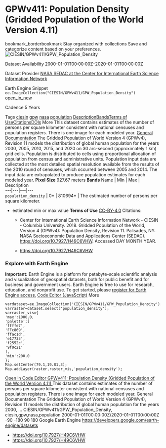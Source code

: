  
#  GPWv411: Population Density (Gridded Population of the World Version 4.11) 
bookmark_borderbookmark Stay organized with collections  Save and categorize content based on your preferences.
![CIESIN/GPWv411/GPW_Population_Density](https://developers.google.com/earth-engine/datasets/images/CIESIN/CIESIN_GPWv411_GPW_Population_Density_sample.png) 

Dataset Availability
    2000-01-01T00:00:00Z–2020-01-01T00:00:00Z 

Dataset Provider
     [ NASA SEDAC at the Center for International Earth Science Information Network ](https://doi.org/10.7927/H49C6VHW) 

Earth Engine Snippet
     `    ee.ImageCollection("CIESIN/GPWv411/GPW_Population_Density")   ` [ open_in_new ](https://code.earthengine.google.com/?scriptPath=Examples:Datasets/CIESIN/CIESIN_GPWv411_GPW_Population_Density) 

Cadence
    5 Years 

Tags
     [ciesin](https://developers.google.com/earth-engine/datasets/tags/ciesin) [gpw](https://developers.google.com/earth-engine/datasets/tags/gpw) [nasa](https://developers.google.com/earth-engine/datasets/tags/nasa) [population](https://developers.google.com/earth-engine/datasets/tags/population)
[Description](https://developers.google.com/earth-engine/datasets/catalog/CIESIN_GPWv411_GPW_Population_Density#description)[Bands](https://developers.google.com/earth-engine/datasets/catalog/CIESIN_GPWv411_GPW_Population_Density#bands)[Terms of Use](https://developers.google.com/earth-engine/datasets/catalog/CIESIN_GPWv411_GPW_Population_Density#terms-of-use)[Citations](https://developers.google.com/earth-engine/datasets/catalog/CIESIN_GPWv411_GPW_Population_Density#citations)[DOIs](https://developers.google.com/earth-engine/datasets/catalog/CIESIN_GPWv411_GPW_Population_Density#dois) More
This dataset contains estimates of the number of persons per square kilometer consistent with national censuses and population registers. There is one image for each modeled year.
[General Documentation](https://sedac.ciesin.columbia.edu/data/set/gpw-v4-population-density-rev11/docs)
The Gridded Population of World Version 4 (GPWv4), Revision 11 models the distribution of global human population for the years 2000, 2005, 2010, 2015, and 2020 on 30 arc-second (approximately 1 km) grid cells. Population is distributed to cells using proportional allocation of population from census and administrative units. Population input data are collected at the most detailed spatial resolution available from the results of the 2010 round of censuses, which occurred between 2005 and 2014. The input data are extrapolated to produce population estimates for each modeled year.
**Pixel Size** 927.67 meters 
**Bands**
Name | Min | Max | Description  
---|---|---|---  
`population_density` |  0*  |  810694*  | The estimated number of persons per square kilometer.  
* estimated min or max value 
**Terms of Use**
[CC-BY-4.0](https://spdx.org/licenses/CC-BY-4.0.html)
Citations:
  * Center for International Earth Science Information Network - CIESIN - Columbia University. 2018. Gridded Population of the World, Version 4 (GPWv4): Population Density, Revision 11. Palisades, NY: NASA Socioeconomic Data and Applications Center (SEDAC). <https://doi.org/10.7927/H49C6VHW>. Accessed DAY MONTH YEAR.


  * [ https://doi.org/10.7927/H49C6VHW ](https://doi.org/10.7927/H49C6VHW)


### Explore with Earth Engine
**Important:** Earth Engine is a platform for petabyte-scale scientific analysis and visualization of geospatial datasets, both for public benefit and for business and government users. Earth Engine is free to use for research, education, and nonprofit use. To get started, please [register for Earth Engine access.](https://console.cloud.google.com/earth-engine)
[Code Editor (JavaScript)](https://developers.google.com/earth-engine/datasets/catalog/CIESIN_GPWv411_GPW_Population_Density#code-editor-javascript-sample) More
```
vardataset=ee.ImageCollection('CIESIN/GPWv411/GPW_Population_Density').first();
varraster=dataset.select('population_density');
varraster_vis={
'max':1000.0,
'palette':[
'ffffe7',
'FFc869',
'ffac1d',
'e17735',
'f2552c',
'9f0c21'
],
'min':200.0
};
Map.setCenter(79.1,19.81,3);
Map.addLayer(raster,raster_vis,'population_density');
```
[ Open in Code Editor ](https://code.earthengine.google.com/?scriptPath=Examples:Datasets/CIESIN/CIESIN_GPWv411_GPW_Population_Density)
[ GPWv411: Population Density (Gridded Population of the World Version 4.11) ](https://developers.google.com/earth-engine/datasets/catalog/CIESIN_GPWv411_GPW_Population_Density)
This dataset contains estimates of the number of persons per square kilometer consistent with national censuses and population registers. There is one image for each modeled year. General Documentation The Gridded Population of World Version 4 (GPWv4), Revision 11 models the distribution of global human population for the years 2000, …
CIESIN/GPWv411/GPW_Population_Density, ciesin,gpw,nasa,population 
2000-01-01T00:00:00Z/2020-01-01T00:00:00Z
-90 -180 90 180 
Google Earth Engine
https://developers.google.com/earth-engine/datasets
  * [ https://doi.org/10.7927/H49C6VHW ](https://doi.org/https://doi.org/10.7927/H49C6VHW)
  * [ https://doi.org/10.7927/H49C6VHW ](https://doi.org/https://developers.google.com/earth-engine/datasets/catalog/CIESIN_GPWv411_GPW_Population_Density)


